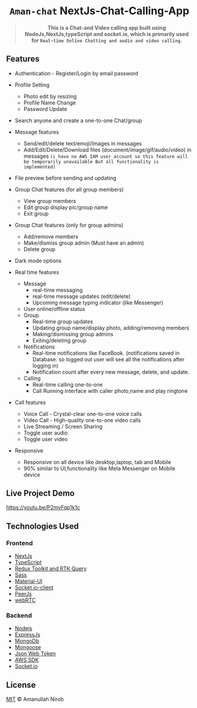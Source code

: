 <div align="center">

# `Aman-chat` NextJs-Chat-Calling-App
> #### This is a Chat-and Video calling app built using NodeJs,NextJs,typeScript and socket.io, which is primarily used for `Real-time Online Chatting and audio and video calling`.
</div>

## Features
- Authentication - Register/Login by email password
- Profile Setting 
  - Photo edit by resizing
  - Profile Name Change
  - Password Update
- Search anyone and create a one-to-one Chat/group
- Message features
  - Send/edit/delete text/emoji/Images in messages
  - Add/Edit/Delete/Download files (document/image/gif/audio/video) in messages `(i have no AWS IAM user account so this feature will be temporarily unavailable But all functionality is implemented)`
 - File preview before sending and updating
- Group Chat features (for all group members)
  - View group members
  - Edit group display pic/group name 
  - Exit group
- Group Chat features (only for group admins)
  - Add/remove members 
  - Make/dismiss group admin (Must have an admin)
  - Delete group 
- Dark mode options

- Real time features
  - Message 
    - real-time messaging
    - real-time message updates (edit/delete)
    - Upcoming message typing indicator (like Messenger)
  - User online/offline status 
  - Group 
    - Real-time group updates 
    - Updating group name/display photo, adding/removing members
    - Making/dismissing group admins
    - Exiting/deleting group
  - Notifications
    - Real-time notifications like FaceBook. (notifications saved in Database. so logged out user will see all the notifications after logging in)
    - Notification count after every new message, delete, and update.
  - Calling
    - Real-time calling one-to-one 
    - Call Running interface with caller photo,name and play ringtone 
- Call features
  - Voice Call - Crystal-clear one-to-one voice calls
  - Video Call - High-quality one-to-one video calls
  - Live Streaming / Screen Sharing
  - Toggle user audio 
  - Toggle user video 
- Responsive
  - Responsive on all device like desktop,laptop, tab and Mobile
  - 90% similar to UI,functionality like Meta Messenger on Mobile device 


## Live Project Demo
https://youtu.be/P2mvFqp1k1c


## Technologies Used
### Frontend
- [NextJs](https://nextjs.org/) 
- [TypeScript](https://www.typescriptlang.org/) 
- [Redux Toolkit and RTK Query](https://redux-toolkit.js.org/) 
- [Sass](https://sass-lang.com/) 
- [Material-UI](https://mui.com/) 
- [Socket.io-client](https://socket.io/docs/v4/client-api/) 
- [PeerJs](https://peerjs.com/) 
- [webRTC](https://webrtc.org/) 

### Backend
- [Nodejs](https://nodejs.org/en/)
- [ExpressJs](https://expressjs.com/)
- [MongoDb](https://www.mongodb.com/)
- [Mongoose](https://mongoosejs.com/)
- [Json Web Token](https://jwt.io/)
- [AWS SDK](https://docs.aws.amazon.com/sdk-for-javascript/v3/developer-guide/getting-started-nodejs.html)
- [Socket.io](https://socket.io/)

## License
[MIT](LICENSE) © Amanullah Nirob
